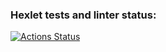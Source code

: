 ### Hexlet tests and linter status:
[![Actions Status](https://github.com/kalash-job/rails-project-64/workflows/hexlet-check/badge.svg)](https://github.com/kalash-job/rails-project-64/actions)